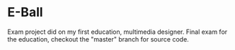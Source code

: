 # E-Ball
Exam project did on my first education, multimedia designer. Final exam for the education, checkout the "master" branch for source code.
